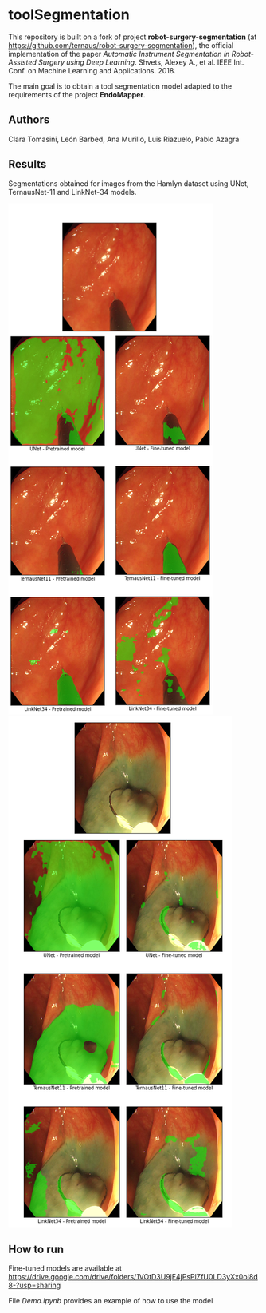 # toolSegmentation
This repository is built on a fork of project **robot-surgery-segmentation** (at https://github.com/ternaus/robot-surgery-segmentation), the official implementation of the paper *Automatic Instrument Segmentation in Robot-Assisted Surgery using Deep Learning*. Shvets, Alexey A., et al. IEEE Int. Conf. on Machine Learning and Applications. 2018.

The main goal is to obtain a tool segmentation model adapted to the requirements of the project **EndoMapper**.

## Authors
Clara Tomasini, León Barbed, Ana Murillo, Luis Riazuelo, Pablo Azagra

## Results
Segmentations obtained for images from the Hamlyn dataset using UNet, TernausNet-11 and LinkNet-34 models.

![results_2425](/images/results_2425.png) ![results_2425](/images/results_5801.png)



## How to run
Fine-tuned models are available at https://drive.google.com/drive/folders/1VOtD3U9jF4jPsPlZfU0LD3yXx0oI8d8-?usp=sharing

File *Demo.ipynb* provides an example of how to use the model
